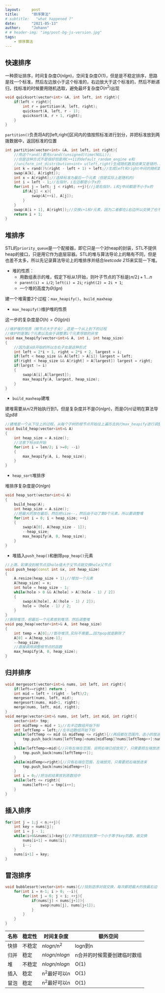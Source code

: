 ```yaml
---
layout:     post
title:      "排序算法"
# subtitle:   "what happened ?"
date:       "2021-05-13"
author:     "Johann"
# # header-img: "img/post-bg-js-version.jpg"
tags:
    - 排序算法
---
```


## 快速排序
一种原址排序，时间复杂度$O(nlgn)$，空间复杂度$O(1)$，但是是不稳定排序，思路是找一个标准，然后左边放小于这个标准的，右边放大于这个标准的，然后不断递归，找标准的时候要用随机选取，避免最坏复杂度$O(n^2)$出现
```C++
void quicksort(vector<int> &A, int left, int right){
    if(left < right){
        int r = partition(A, left, right);
        quicksort(A, left, r - 1);
        quicksort(A, r + 1, right);
    }
}
```
`partition()`负责将A的[left,right]区间内的值按照标准进行划分，并把标准放到两拨数据中，返回标准的位置
```C++
int partition(vector<int> &A, int left, int right){
    //用这个rand()要先srand((unsigned)time(NULL));
    //但是这种方式不是很好但是用C++11的default_random_engine e和
    //uniform_int_distribution<int> u(left,right)生成随机数其结果又是错的...不知道为什么
    int k = rand()%(right - left + 1) + left;//生成left和right中间的随机数（包含两端）
    swap(A[k], A[right]);
    int x = A[right];//选择标准为最后一个元素（但是实际上是随机的）
    int i = left - 1;//左指针，i左边都是小于x的
    for(int j = left; j < right; ++j){//j是右指针，i和j中间都是不小于x的
        if(A[j] < x){
            swap(A[++i], A[j]);
        }
    }
    swap(A[i + 1], A[right]);//交换i+1和r元素，因为二者都在i右边所以交换了也不会影响[ij之间都是大于等于i的i左边都是小于i的]这个结论
    return i + 1;
}
```
## 堆排序
STL的`priority_queue`是一个配接器，即它只是一个对heap的封装，STL不提供heap的接口，只是用它作为底层容器。STL的堆与算法导论上的略有不同，但是也差不太多，所以先记录算法导论上的堆排序并结合*leetcode 215*来实现一下堆。

- 堆的性质：
  - 用数组表示的堆，假定下标从1开始，则叶子节点的下标是$\lfloor n/2\rfloor+1...n$
  - `parent(i) = i/2`; `left(i) = 2i`; `right(2) = 2i + 1`;
  - 一个堆的高度为$\Theta(lgn)$

建一个堆需要2个过程：`max_heapify()`、`build_maxheap`

- `max_heapify()`维护堆的性质  

这一步的复杂度是$O(h) = O(lg(n))$
```C++
//维护堆的性质（根节点大于子女）,这是一个从上到下的过程
//维护的是第i个元素以及由于调整第i个元素导致的异常
void max_heapify(vector<int>& A, int i, int heap_size)
{
    //因为是从0开始的所以左右子女是这种形式
    int left = 2*i + 1, right = 2*i + 2, largest = i;
    if(left < heap_size && A[left] > A[i]) largest = left;
    if(right < heap_size && A[right] > A[largest]) largest = right;
    if(largst != i)
    {
        swap(A[i],A[largest]);
        max_heapify(A, largest, heap_size);
    }
}
```
- `build_maxheap`建堆

建堆需要从$n/2$开始执行到1，但是复杂度并不是$O(nlgn)$，而是$O(n)$证明在算法导论*p88*

```C++
//建堆是一个从下往上的过程，从每个子树的根节点开始往上遍历去执行max_heapify进行调整
void build_heap(vector<int>& A)
{
    int heap_size = A.size();
    //注意下标从0开始
    for(int i = len/2; i >=0; --i)
    {
        max_heapify(A, i, heap_size);
    }
}
```
- `heap_sort`堆排序

堆排序复杂度是$O(nlgn)$
```C++
void heap_sort(vector<int>& A)
{
    build_heap(A);
    int heap_size = A.size();
    //把最大的放在最后，然后把size--，然后由于动了第0个元素，所以要调整堆
    for(int i = 0; i < heap_size; ++i)
    {
        swap(A[0], A[heap_size - 1]);
        --heap_size;
        max_heapify(A, 0, heap_size);
    }
}
```

- 堆插入`push_heap()`和删除`pop_heap()`元素
```C++
//上溯，如果没到根节点且hole值大于父节点就交换hole父节点
void push_heap(const int &x, int heap_size)
{
    A.resize(heap_size + 1);//增加一个元素
    A[heap_size] = x;
    int hole = heap_size - 1;
    while(hole > 0 && A[hole] > A[(hole - 1) / 2])
    {
        swap(A[hole], A[(hole - 1) / 2]);
        hole = (hole - 1) / 2;
    }
}
//删除堆顶，把最后一个元素放到堆顶，然后调整堆
void pop_heap(vector<int>& A, int heap_size)
{
    int temp = A[0];//暂存堆顶,实际不需要……因为pop就是删除了
    A[0] = A[heap_size-1];
    --heap_size;
    //直接调用调整根节点的函数
    max_heapify(A, 0, heap_size);
}
```
## 归并排序
```C++
void mergesort(vector<int>& nums, int left, int right){
    if(left==right) return ;
    int mid = left + (right - left)/2;
    mergesort(nums, left, mid);
    mergesort(nums, mid+1, right);
    merge(nums, left, mid, right);
}
void merge(vector<int>& nums, int left, int mid, int right){
    vector<int> tmp;
    int midTemp = mid + 1;//右半边数组开始下标
    int leftTemp = left;//左半边数组开始下标
    while(leftTemp <= mid && midTemp <= right){//两段都在范围内，选小的放进来，并将对应指针+1;
        tmp.push_back(nums[leftTemp]<nums[midTemp]?nums[leftTemp++]:nums[midTemp++]);
    }
    while(leftTemp<=mid){//只有左端在范围，说明右端已经放完了，只需要把左端放进来就行了
        tmp.push_back(nums[leftTemp++]);
    }
    while(midTemp<=right){//只有右端在范围，左端放完，只需要把右端放进来
        tmp.push_back(nums[midTemp++]);
    }
    int i = 0;//把当前结果放到原数组中
    while(left <= right){
        nums[left++] = tmp[i++];
    }
}
```
## 插入排序
```C++
for(int j = 1;j < n;++j){
    int key = nums[j];
    int i = j - 1;
    while(i>0&&nums[i]>key){//不断往前找到第一个小于等于key的数，做交换
        nums[i+1] = nums[i];
        i--;
    }
    nums[i+1] = key;
}
```
## 冒泡排序
```C++
void bubblesort(vector<int> nums){//找到逆序对就交换，每次都把最大的放最右边
    for(int i = n-1; i > 0; --i){
        for(int j = 0; j < i; ++j){
            if(nums[j] < nums[j+1]){
                swap(nums[j], nums[j+1]);
            }
        }
    }
}
```
| 名称 | 稳定性 | 时间复杂度 | 额外空间 |
|---|---|---|---|
|快排|不稳定|$nlogn$/n<sup>2</sup>|logn到n|
|归并|稳定|$nlogn$/$nlogn$|n合并的时候需要创建临时数组|
|堆|不稳定|$nlogn$/$nlogn$|O(1)|
|插入|稳定|n<sup>2</sup>最好可以n|O(1)|
|冒泡|稳定|n<sup>2</sup>最好可以n|O(1)|
